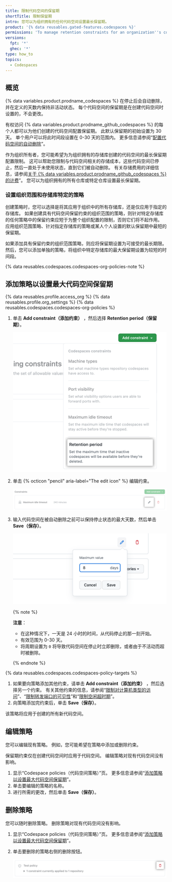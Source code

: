 ```yaml
---
title: 限制代码空间的保留期
shortTitle: 限制保留期
intro: 您可以为组织拥有的任何代码空间设置最长保留期。
product: '{% data reusables.gated-features.codespaces %}'
permissions: 'To manage retention constraints for an organization''s codespaces, you must be an owner of the organization.'
versions:
  fpt: '*'
  ghec: '*'
type: how_to
topics:
  - Codespaces
---
```


## 概览

{% data variables.product.prodname_codespaces %} 在停止后会自动删除，并在定义的天数内保持非活动状态。 每个代码空间的保留期是在创建代码空间时设置的，不会更改。

有权访问 {% data variables.product.prodname_github_codespaces %} 的每个人都可以为他们创建的代码空间配置保留期。 此默认保留期的初始设置为 30 天。 单个用户可以将此时间段设置在 0-30 天的范围内。 更多信息请参阅“[配置代码空间的自动删除](/codespaces/customizing-your-codespace/configuring-automatic-deletion-of-your-codespaces)”。

作为组织所有者，您可能希望为为组织拥有的存储库创建的代码空间的最长保留期配置限制。 这可以帮助您限制与代码空间相关的存储成本，这些代码空间已停止，然后一直处于未使用状态，直到它们被自动删除。 有关存储费用的详细信息，请参阅[关于 {% data variables.product.prodname_github_codespaces %} 的计费](/billing/managing-billing-for-github-codespaces/about-billing-for-github-codespaces#codespaces-pricing)”。 您可以为组织拥有的所有仓库或特定仓库设置最长保留期。

### 设置组织范围和存储库特定的策略

创建策略时，您可以选择是将其应用于组织中的所有存储库，还是仅应用于指定的存储库。 如果创建具有代码空间保留约束的组织范围的策略，则针对特定存储库的任何策略中的保留约束应短于为整个组织配置的限制，否则它们将不起作用。 应用组织范围策略、针对指定存储库的策略或某人个人设置的默认保留期中最短的保留期。

如果添加具有保留约束的组织范围策略，则应将保留期设置为可接受的最长期限。 然后，您可以添加单独的策略，将组织中特定存储库的最大保留期设置为较短的时间段。

{% data reusables.codespaces.codespaces-org-policies-note %}

## 添加策略以设置最大代码空间保留期

{% data reusables.profile.access_org %}
{% data reusables.profile.org_settings %}
{% data reusables.codespaces.codespaces-org-policies %}
1. 单击 **Add constraint（添加约束）** ，然后选择 **Retention period（保留期）**。

   ![为保留期添加约束](/assets/images/help/codespaces/add-constraint-dropdown-retention.png)

1. 单击 {% octicon "pencil" aria-label="The edit icon" %} 编辑约束。

   ![编辑超时约束](/assets/images/help/codespaces/edit-timeout-constraint.png)

1. 输入代码空间在被自动删除之前可以保持停止状态的最大天数，然后单击 **Save（保存）**。

   ![设置保留期（天）](/assets/images/help/codespaces/maximum-days-retention.png)

   {% note %}

   **注意**：
   * 在这种情况下，一天是 24 小时的时间，从代码停止的那一刻开始。
   * 有效范围为 0-30 天。
   * 将周期设置为 `0` 将导致代码空间在停止时立即删除，或者由于不活动而超时被删除。

   {% endnote %}

{% data reusables.codespaces.codespaces-policy-targets %}
1. 如果要向策略添加其他约束，请单击 **Add constraint（添加约束）** ，然后选择另一个约束。 有关其他约束的信息，请参阅“[限制对计算机类型的访问](/codespaces/managing-codespaces-for-your-organization/restricting-access-to-machine-types)”、“[限制转发端口的可见性](/codespaces/managing-codespaces-for-your-organization/restricting-the-visibility-of-forwarded-ports)”和“[限制空闲超时期](/codespaces/managing-codespaces-for-your-organization/restricting-the-idle-timeout-period)”。
1. 向策略添加完约束后，单击 **Save（保存）**。

该策略将应用于创建的所有新代码空间。

## 编辑策略

您可以编辑现有策略。 例如，您可能希望在策略中添加或删除约束。

保留期约束仅在创建代码空间时应用于代码空间。 编辑策略对现有代码空间没有影响。

1. 显示“Codespace policies（代码空间策略）”页。 更多信息请参阅“[添加策略以设置最大代码空间保留期](#adding-a-policy-to-set-a-maximum-codespace-retention-period)”。
1. 单击要编辑的策略的名称。
1. 进行所需的更改，然后单击 **Save（保存）**。

## 删除策略

您可以随时删除策略。 删除策略对现有代码空间没有影响。

1. 显示“Codespace policies（代码空间策略）”页。 更多信息请参阅“[添加策略以设置最大代码空间保留期](#adding-a-policy-to-set-a-maximum-codespace-retention-period)”。
1. 单击要删除的策略右侧的删除按钮。

   ![策略的删除按钮](/assets/images/help/codespaces/policy-delete.png)

